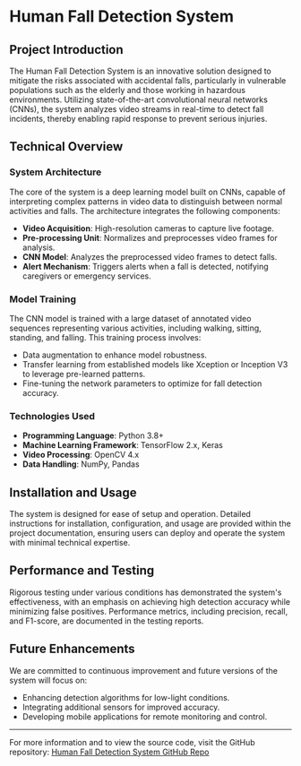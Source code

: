 # Human Fall Detection System

## Project Introduction
The Human Fall Detection System is an innovative solution designed to mitigate the risks associated with accidental falls, particularly in vulnerable populations such as the elderly and those working in hazardous environments. Utilizing state-of-the-art convolutional neural networks (CNNs), the system analyzes video streams in real-time to detect fall incidents, thereby enabling rapid response to prevent serious injuries.

## Technical Overview
### System Architecture
The core of the system is a deep learning model built on CNNs, capable of interpreting complex patterns in video data to distinguish between normal activities and falls. The architecture integrates the following components:
- **Video Acquisition**: High-resolution cameras to capture live footage.
- **Pre-processing Unit**: Normalizes and preprocesses video frames for analysis.
- **CNN Model**: Analyzes the preprocessed video frames to detect falls.
- **Alert Mechanism**: Triggers alerts when a fall is detected, notifying caregivers or emergency services.

### Model Training
The CNN model is trained with a large dataset of annotated video sequences representing various activities, including walking, sitting, standing, and falling. This training process involves:
- Data augmentation to enhance model robustness.
- Transfer learning from established models like Xception or Inception V3 to leverage pre-learned patterns.
- Fine-tuning the network parameters to optimize for fall detection accuracy.

### Technologies Used
- **Programming Language**: Python 3.8+
- **Machine Learning Framework**: TensorFlow 2.x, Keras
- **Video Processing**: OpenCV 4.x
- **Data Handling**: NumPy, Pandas

## Installation and Usage
The system is designed for ease of setup and operation. Detailed instructions for installation, configuration, and usage are provided within the project documentation, ensuring users can deploy and operate the system with minimal technical expertise.

## Performance and Testing
Rigorous testing under various conditions has demonstrated the system's effectiveness, with an emphasis on achieving high detection accuracy while minimizing false positives. Performance metrics, including precision, recall, and F1-score, are documented in the testing reports.

## Future Enhancements
We are committed to continuous improvement and future versions of the system will focus on:
- Enhancing detection algorithms for low-light conditions.
- Integrating additional sensors for improved accuracy.
- Developing mobile applications for remote monitoring and control.

---

For more information and to view the source code, visit the GitHub repository: [Human Fall Detection System GitHub Repo](https://github.com/mayurcodes13/Human-Fall-Detection-System)
